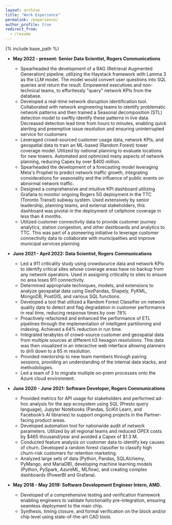 ```yaml
---
layout: archive
title: "Work Experience"
permalink: /experience/
author_profile: true
redirect_from:
  - /resume
---
```

  
{% include base_path %}



* **May 2022 - present: Senior Data Scientist, Rogers Communications**
  * Spearheaded the development of a RAG (Retrieval Augmented Generation) pipeline, utilizing the Haystack framework with Lamma 3 as the LLM model. The model would convert user questions into SQL queries and return the result. Empowered executives and non-technical teams, to effortlessly "query" network KPIs from the database.
  * Developed a real-time network disruption identification tool. Collaborated with network engineering teams to identify problematic network patterns and then trained a Seasonal decomposition (STL) detection model to swiftly identify these patterns in live data. Decreased detection lead time from hours to minutes, enabling quick alerting and preemptive issue resolution and ensuring uninterrupted service for customers
  * Leveraged crowd-sourced customer usage data, network KPIs, and geospatial data to train an ML-based (Random Forest) tower coverage model. Utilized by national planning to evaluate locations for new towers. Automated and optimized many aspects of network planning, reducing Capex by over $400 million.
  * Spearheaded the development of a forecasting model leveraging Meta's Prophet to predict network traffic growth, integrating considerations for seasonality and the influence of public events on abnormal network traffic.
  * Designed a comprehensive and intuitive KPI dashboard utilizing Grafana to monitor ongoing Rogers 5G deployment in the TTC (Toronto Transit) subway system. Used extensively by senior leadership, planning teams, and external stakeholders, this dashboard was pivotal in the deployment of cellphone coverage in less than 4 months. 
  * Utilized customer connectivity data to provide customer journey analytics, station congestion, and other dashboards and analytics to TTC. This was part of a pioneering initiative to leverage customer connectivity data to collaborate with municipalities and improve municipal services planning


* **June 2021 - April 2022: Data Scientist, Rogers Communications**
  * Led a 911 criticality study using crowdsource data and network KPIs to identify critical sites whose coverage areas have no backup from any network operators. Used in assigning criticality to sites to ensure no area loses 911 connectivity.
  * Determined appropriate techniques, models, and extensions to analyze geospatial data using GeoPandas, Shapely, PyKML, MongoDB, PostGIS, and various SQL functions.
  * Developed a tool that utilized a Random Forest Classifier on network quality data to detect and flag degradation in customer performance in real time, reducing response times by over 78%
  * Proactively refactored and enhanced the performance of ETL pipelines through the implementation of intelligent partitioning and indexing. Achieved a 64% reduction in run time.
  * Integrated terabytes of crowd-source customer and geospatial data from multiple sources at different h3 hexagon resolutions. This data was then visualized in an interactive web interface allowing planners to drill down to a 65 m resolution.
  *  Provided mentorship to new team members through pairing sessions, providing an understanding of the internal data stacks, and methodologies.
  *  Led a team of 3 to migrate multiple on-prem processes onto the Azure cloud environment. 



* **June 2020 - June 2021: Software Developer, Rogers Communications**
  * Provided metrics for API usage for stakeholders and performed ad-hoc analysis for the app ecosystem using SQL (Presto query
language), Jupyter Notebooks (Pandas, SciKit Learn, and Facebook’s AI libraries) to support ongoing projects in the
Partner-facing product areas.
  * Developed automation tool for nationwide audit of network parameters. Utilized by all regional teams and reduced OPEX costs by $465 thousand/year and avoided a Capex of $1.3 M. 
  * Conducted feature analysis on customer data to identify key causes of churn. Developed a random forest classifier to classify high churn-risk customers for retention marketing.
  * Analyzed large sets of data (Python, Pandas, SQLAlchemy, PyMango, and MariaDB), developing machine learning models (Python, PySpark, AzureML, MLflow), and creating complex dashboards (PowerBI and Grafana). 


* **May 2018 - May 2019: Software Development Engineer Intern, AMD.**
    * Developed of a comprehensive testing and verification framework enabling engineers to validate functionality pre-integration, ensuring seamless deployment to the main chip.
    * Synthesis, timing closure, and formal verification on the block and/or chip level using state-of-the-art CAD tools.
 